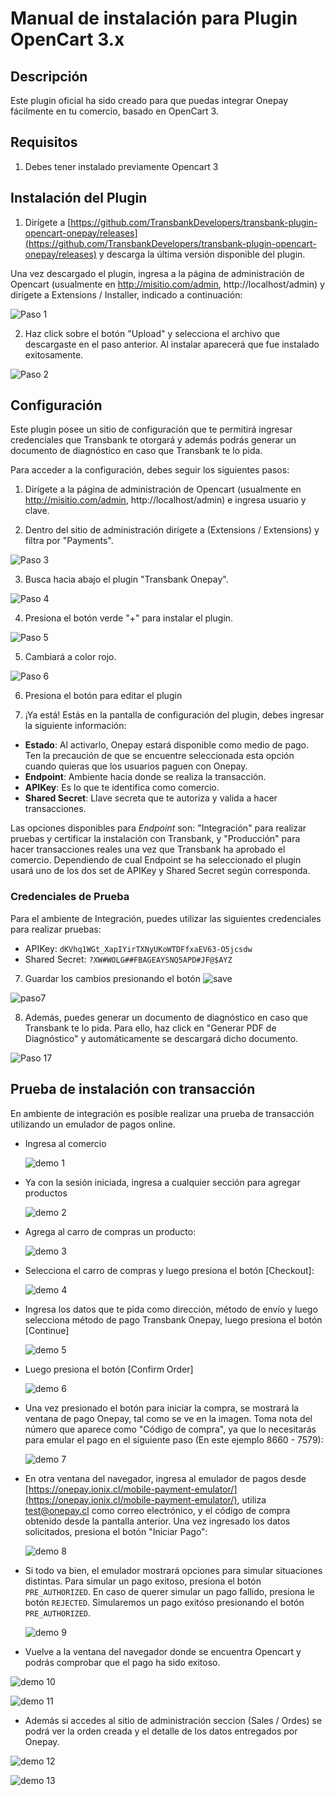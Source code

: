 # Manual de instalación para Plugin OpenCart 3.x

## Descripción

Este plugin oficial ha sido creado para que puedas integrar Onepay fácilmente en tu comercio, basado en OpenCart 3.

## Requisitos

1. Debes tener instalado previamente Opencart 3

## Instalación del Plugin

1. Dirígete a [https://github.com/TransbankDevelopers/transbank-plugin-opencart-onepay/releases](https://github.com/TransbankDevelopers/transbank-plugin-opencart-onepay/releases) y descarga la última versión disponible del plugin.

  Una vez descargado el plugin, ingresa a la página de administración de Opencart (usualmente en http://misitio.com/admin, http://localhost/admin) y dirígete a Extensions / Installer, indicado a continuación:

  ![Paso 1](img/paso1.png)
  
2. Haz click sobre el botón "Upload" y selecciona el archivo que descargaste en el paso anterior. Al instalar aparecerá que fue instalado exitosamente.

  ![Paso 2](img/paso2.png)

## Configuración

Este plugin posee un sitio de configuración que te permitirá ingresar credenciales que Transbank te otorgará y además podrás generar un documento de diagnóstico en caso que Transbank te lo pida.

Para acceder a la configuración, debes seguir los siguientes pasos:

1. Dirígete a la página de administración de Opencart (usualmente en http://misitio.com/admin, http://localhost/admin) e ingresa usuario y clave.

2. Dentro del sitio de administración dirígete a (Extensions / Extensions) y filtra por "Payments".

  ![Paso 3](img/paso3.png)

3. Busca hacia abajo el plugin "Transbank Onepay".

  ![Paso 4](img/paso4.png)

4. Presiona el botón verde "+" para instalar el plugin.
   
  ![Paso 5](img/paso5.png)

5. Cambiará a color rojo.

  ![Paso 6](img/paso6.png)

6. Presiona el botón para editar el plugin

7. ¡Ya está! Estás en la pantalla de configuración del plugin, debes ingresar la siguiente información:
  * **Estado**: Al activarlo, Onepay estará disponible como medio de pago. Ten la precaución de que se encuentre seleccionada esta opción cuando quieras que los usuarios paguen con Onepay.
  * **Endpoint**: Ambiente hacia donde se realiza la transacción. 
  * **APIKey**: Es lo que te identifica como comercio.
  * **Shared Secret**: Llave secreta que te autoriza y valida a hacer transacciones.
  
  Las opciones disponibles para _Endpoint_ son: "Integración" para realizar pruebas y certificar la instalación con Transbank, y "Producción" para hacer transacciones reales una vez que Transbank ha aprobado el comercio. Dependiendo de cual Endpoint se ha seleccionado el plugin usará uno de los dos set de APIKey y Shared Secret según corresponda. 
  
### Credenciales de Prueba

Para el ambiente de Integración, puedes utilizar las siguientes credenciales para realizar pruebas:

* APIKey: `dKVhq1WGt_XapIYirTXNyUKoWTDFfxaEV63-O5jcsdw`
* Shared Secret: `?XW#WOLG##FBAGEAYSNQ5APD#JF@$AYZ`

7. Guardar los cambios presionando el botón ![save](img/save.png)
   
  ![paso7](img/paso7.png)

8. Además, puedes generar un documento de diagnóstico en caso que Transbank te lo pida. Para ello, haz click en "Generar PDF de Diagnóstico" y automáticamente se descargará dicho documento.

  ![Paso 17](img/paso8.png)

## Prueba de instalación con transacción

En ambiente de integración es posible realizar una prueba de transacción utilizando un emulador de pagos online.

* Ingresa al comercio

  ![demo 1](img/demo1.png)

* Ya con la sesión iniciada, ingresa a cualquier sección para agregar productos

  ![demo 2](img/demo2.png)

* Agrega al carro de compras un producto:

  ![demo 3](img/demo3.png)

* Selecciona el carro de compras y luego presiona el botón [Checkout]:

  ![demo 4](img/demo4.png)

* Ingresa los datos que te pida como dirección, método de envío y luego selecciona método de pago Transbank Onepay, luego presiona el botón [Continue]

  ![demo 5](img/demo5.png)

* Luego presiona el botón [Confirm Order]

  ![demo 6](img/demo6.png)

* Una vez presionado el botón para iniciar la compra, se mostrará la ventana de pago Onepay, tal como se ve en la imagen. Toma nota del número que aparece como "Código de compra", ya que lo necesitarás para emular el pago en el siguiente paso (En este ejemplo 8660 - 7579):
  
  ![demo 7](img/demo7.png)
  
* En otra ventana del navegador, ingresa al emulador de pagos desde [https://onepay.ionix.cl/mobile-payment-emulator/](https://onepay.ionix.cl/mobile-payment-emulator/), utiliza test@onepay.cl como correo electrónico, y el código de compra obtenido desde la pantalla anterior. Una vez ingresado los datos solicitados, presiona el botón "Iniciar Pago":

  ![demo 8](img/demo8.png)
  
* Si todo va bien, el emulador mostrará opciones para simular situaciones distintas. Para simular un pago exitoso, presiona el botón `PRE_AUTHORIZED`. En caso de querer simular un pago fallido, presiona le botón `REJECTED`. Simularemos un pago exitóso presionando el botón `PRE_AUTHORIZED`.

  ![demo 9](img/demo9.png)
  
* Vuelve a la ventana del navegador donde se encuentra Opencart y podrás comprobar que el pago ha sido exitoso.

 ![demo 10](img/demo10.png)

 ![demo 11](img/demo11.png)

* Además si accedes al sitio de administración seccion (Sales / Ordes) se podrá ver la orden creada y el detalle de los datos entregados por Onepay.

 ![demo 12](img/demo12.png)

 ![demo 13](img/demo13.png)
